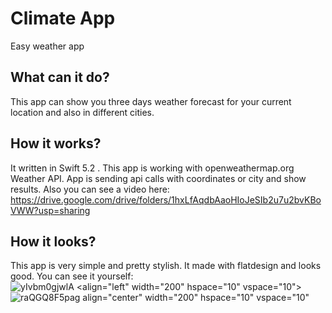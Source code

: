 # Climate App
Easy weather app
## What can it do?
This app can show you three days weather forecast for your current location and also in different cities.
## How it works? 
It written in Swift 5.2 . This app is working with openweathermap.org Weather API. App is sending api calls with coordinates or city and show results. Also you can see a video here: https://drive.google.com/drive/folders/1hxLfAqdbAaoHIoJeSIb2u7u2bvKBoVWW?usp=sharing
## How it looks?
This app is very simple and pretty stylish. It made with flatdesign and looks good. You can see it yourself:
![yIvbm0gjwlA <align="left" width="200" hspace="10" vspace="10">](https://user-images.githubusercontent.com/46632290/81840126-33abad00-9551-11ea-9d19-68b272b22c29.jpg)
![raQGQ8F5pag align="center" width="200" hspace="10" vspace="10"](https://user-images.githubusercontent.com/46632290/81840255-63f34b80-9551-11ea-9da2-1e2ab0c6a9a5.jpg)
